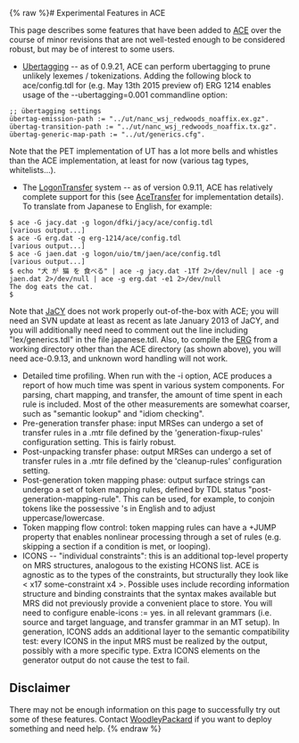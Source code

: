 {% raw %}# Experimental Features in ACE

This page describes some features that have been added to [ACE](https://delph-in.github.io/docs/tools/AceTop)
over the course of minor revisions that are not well-tested enough to be
considered robust, but may be of interest to some users.

- [Ubertagging](https://delph-in.github.io/docs/garage/UtTop) -- as of 0.9.21, ACE can perform ubertagging to
prune unlikely lexemes / tokenizations. Adding the following block
to ace/config.tdl for (e.g. May 13th 2015 preview of) ERG 1214
enables usage of the --ubertagging=0.001 commandline option:

<!-- -->


    ;; übertagging settings
    übertag-emission-path := "../ut/nanc_wsj_redwoods_noaffix.ex.gz".
    übertag-transition-path := "../ut/nanc_wsj_redwoods_noaffix.tx.gz".
    übertag-generic-map-path := "../ut/generics.cfg".

Note that the PET implementation of UT has a lot more bells and whistles
than the ACE implementation, at least for now (various tag types,
whitelists...).

- The [LogonTransfer](https://delph-in.github.io/docs/tools/LogonTransfer) system -- as of version 0.9.11,
ACE has relatively complete support for this (see
[AceTransfer](https://delph-in.github.io/docs/tools/AceTransfer) for implementation details). To translate
from Japanese to English, for example:

<!-- -->


    $ ace -G jacy.dat -g logon/dfki/jacy/ace/config.tdl
    [various output...]
    $ ace -G erg.dat -g erg-1214/ace/config.tdl
    [various output...]
    $ ace -G jaen.dat -g logon/uio/tm/jaen/ace/config.tdl
    [various output...]
    $ echo "犬 が 猫 を 食べる" | ace -g jacy.dat -1Tf 2>/dev/null | ace -g jaen.dat 2>/dev/null | ace -g erg.dat -e1 2>/dev/null
    The dog eats the cat.
    $

Note that [JaCY](https://delph-in.github.io/docs/grammars/JacyTop) does not work properly out-of-the-box with
ACE; you will need an SVN update at least as recent as late January 2013
of JaCY, and you will additionally need need to comment out the line
including "lex/generics.tdl" in the file japanese.tdl. Also, to compile
the [ERG](https://delph-in.github.io/docs/erg/ErgTop) from a working directory other than the ACE directory
(as shown above), you will need ace-0.9.13, and unknown word handling
will not work.

- Detailed time profiling. When run with the -i option, ACE produces a
report of how much time was spent in various system components. For
parsing, chart mapping, and transfer, the amount of time spent in
each rule is included. Most of the other measurements are somewhat
coarser, such as "semantic lookup" and "idiom checking".
- Pre-generation transfer phase: input MRSes can undergo a set of
transfer rules in a .mtr file defined by the
'generation-fixup-rules' configuration setting. This is fairly
robust.
- Post-unpacking transfer phase: output MRSes can undergo a set of
transfer rules in a .mtr file defined by the 'cleanup-rules'
configuration setting.
- Post-generation token mapping phase: output surface strings can
undergo a set of token mapping rules, defined by TDL status
"post-generation-mapping-rule". This can be used, for example, to
conjoin tokens like the possessive 's in English and to adjust
uppercase/lowercase.
- Token mapping flow control: token mapping rules can have a +JUMP
property that enables nonlinear processing through a set of rules
(e.g. skipping a section if a condition is met, or looping).
- ICONS -- "individual constraints": this is an additional top-level
property on MRS structures, analogous to the existing HCONS list.
ACE is agnostic as to the types of the constraints, but structurally
they look like &lt; x17 some-constraint x4 &gt;. Possible uses
include recording information structure and binding constraints that
the syntax makes available but MRS did not previously provide a
convenient place to store. You will need to configure
enable-icons := yes. in all relevant grammars (i.e. source and
target language, and transfer grammar in an MT setup). In
generation, ICONS adds an additional layer to the semantic
compatibility test: every ICONS in the input MRS must be realized by
the output, possibly with a more specific type. Extra ICONS elements
on the generator output do not cause the test to fail.

## Disclaimer

There may not be enough information on this page to successfully try out
some of these features. Contact [WoodleyPackard](/WoodleyPackard) if you
want to deploy something and need help.
<update date omitted for speed>{% endraw %}